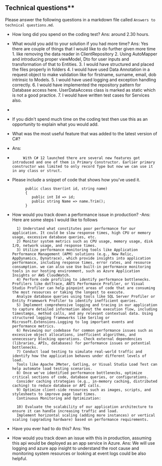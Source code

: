 

## Technical questions**

Please answer the following questions in a markdown file called `Answers to technical questions.md`.

- How long did you spend on the coding test? 
Ans: around 2.30 hours.
- What would you add to your solution if you had more time? 
Ans: 	Yes there are couple of things that I would like to do further given more time
		1. like removing the data reader in ClientRepository
		2. Using AutoMapper and introducing proper viewModel, Dto for user inputs and transformation of that to Entities.
		3. I would have structured and placed the files properly in folders
		4. I would have used Data Annotation in a request object to make validation like for firstname, surname, email, dob  intrinsic to Models.
		5. I would have used logging and exception handling correctly. 
		6. I would have implemented the repository pattern for Database access here. UserDataAccess class is marked as static which is not a good practice. 
		7. I would have written test cases for Services also. 
-  
- If you didn't spend much time on the coding test then use this as an opportunity to explain what you would add.
- What was the most useful feature that was added to the latest version of C#? 
- Ans:           
-          With C# 12 launched there are several new features got introduced and one of them is Primary Constructor. Earlier primary constructor was limited to only record Type but now we can use it in any class or struct.  
- Please include a snippet of code that shows how you've used it.
    				
	        public class User(int id, string name)
            {
               public int Id => id;
               public string Name => name.Trim();
            }
- How would you track down a performance issue in production? 
-Ans: 		Here are some steps I would like to follows 

		1) Understand what constitutes poor performance for our application. It could be slow response times, high CPU or memory usage, excessive database queries, etc.
		2) Monitor system metrics such as CPU usage, memory usage, disk I/O, network usage, and response times.
		3) Utilize performance monitoring tools like Application Performance Management (APM) solutions (e.g., New Relic, AppDynamics, Dynatrace), which provide insights into application performance, including response times, error rates, and resource consumption. we can also use Use built-in performance monitoring tools in our hosting environment, such as Azure Application Insights or AWS CloudWatch.
		4) Perform code profiling to identify performance bottlenecks. Profilers like dotTrace, ANTS Performance Profiler, or Visual Studio Profiler can help pinpoint areas of code that are consuming the most resources or taking the longest to execute.
		Analyze database queries using tools like SQL Server Profiler or Entity Framework Profiler to identify inefficient queries.
		5) Implement comprehensive logging and tracing in our application to capture detailed information about the execution flow, including timestamps, method calls, and any relevant contextual data. Using structured logging frameworks like Serilog or Microsoft.Extensions.Logging to log important events and performance metrics.
		6) Reviewing our codebase for common performance issues such as excessive object allocations, inefficient algorithms, and unnecessary blocking operations. Check external dependencies (libraries, APIs, databases) for performance issues or potential bottlenecks.
		7) Conduct load testing to simulate real-world traffic and identify how the application behaves under different levels of load.
		Tools like Apache JMeter, Gatling, or Visual Studio Load Test can help automate load testing scenarios.
		8) Once we've identified performance bottlenecks, optimize critical sections of code, database queries, or configurations.
		Consider caching strategies (e.g., in-memory caching, distributed caching) to reduce database or API calls.
		9) Optimize client-side resources such as images, scripts, and stylesheets to improve page load times.
		Continuous Monitoring and Optimization:

		10) Evaluate the scalability of our application architecture to ensure it can handle increasing traffic and load.
		Implement horizontal scaling (adding more instances) or vertical scaling (upgrading hardware) based on performance requirements.
- Have you ever had to do this?
Ans: Yes
- How would you track down an issue with this in production, assuming this api would be deployed as an app service in Azure.
Ans: We will use logging and azure app insight to understand the root cause and monitoring system resources or looking at event logs could be also helpful. 
